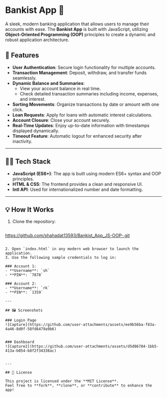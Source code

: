 # Bankist App 🏦

A sleek, modern banking application that allows users to manage their accounts with ease. The **Bankist App** is built with JavaScript, utilizing **Object-Oriented Programming (OOP)** principles to create a dynamic and robust application architecture.

## 🚀 Features

- **User Authentication**: Secure login functionality for multiple accounts.
- **Transaction Management**: Deposit, withdraw, and transfer funds seamlessly.
- **Dynamic Balance and Summaries**:
  - View your account balance in real time.
  - Check detailed transaction summaries including income, expenses, and interest.
- **Sorting Movements**: Organize transactions by date or amount with one click.
- **Loan Requests**: Apply for loans with automatic interest calculations.
- **Account Closure**: Close your account securely.
- **Real-Time Updates**: Enjoy up-to-date information with timestamps displayed dynamically.
- **Timeout Feature**: Automatic logout for enhanced security after inactivity.

---

## 🧑‍💻 Tech Stack

- **JavaScript (ES6+)**: The app is built using modern ES6+ syntax and OOP principles.
- **HTML & CSS**: The frontend provides a clean and responsive UI.
- **Intl API**: Used for internationalized number and date formatting.

---

## 💡 How It Works

1. Clone the repository:
   ```bash
 https://github.com/shahadat13593/Bankist_App_JS-OOP-.git
   ```

2. Open `index.html` in any modern web browser to launch the application.
3. Use the following sample credentials to log in:

### Account 1:
- **Username**: `sh`  
- **PIN**: `7878`

### Account 2:
- **Username**: `rk`  
- **PIN**: `1359`

---

## 🖼️ Screenshots

### Login Page
![Capture](https://github.com/user-attachments/assets/ee9b56ba-f83a-4a46-8d0f-58fd6479a9b6)


### Dashboard
![Capture2](https://github.com/user-attachments/assets/d5d86784-1bb5-413a-b054-b8f2f34338ac)


---

## 📜 License

This project is licensed under the **MIT License**.  
Feel free to **fork**, **clone**, or **contribute** to enhance the app!

